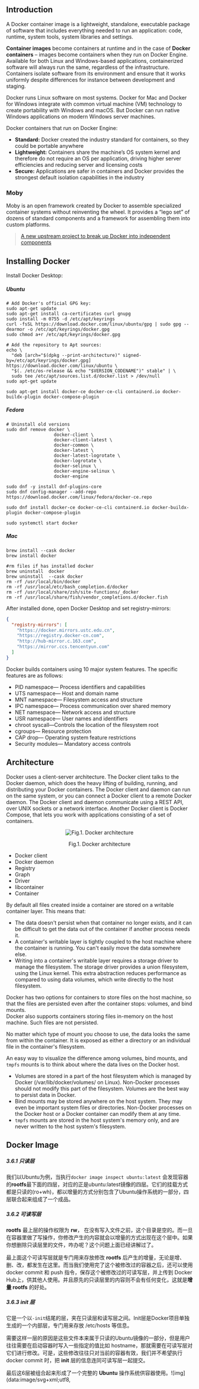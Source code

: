 ## Introduction

A Docker container image is a lightweight, standalone, executable package of software that includes everything needed to run an application: code, runtime, system tools, system libraries and settings.

**Container images** become containers at runtime and in the case of **Docker containers** – images become containers when they run on Docker Engine.<br/> 
Available for both Linux and Windows-based applications, containerized software will always run the same, regardless of the infrastructure.
Containers isolate software from its environment and ensure that it works uniformly despite differences for instance between development and staging.

Docker runs Linux software on most systems. 
Docker for Mac and Docker for Windows integrate with common virtual machine (VM) technology to create portability with Windows and macOS. 
But Docker can run native Windows applications on modern Windows server machines.

Docker containers that run on Docker Engine:

* **Standard:** Docker created the industry standard for containers, so they could be portable anywhere
* **Lightweight:** Containers share the machine’s OS system kernel and therefore do not require an OS per application, driving higher server efficiencies and reducing server and licensing costs
* **Secure:** Applications are safer in containers and Docker provides the strongest default isolation capabilities in the industry


### Moby

Moby is an open framework created by Docker to assemble specialized container systems without reinventing the wheel. 
It provides a “lego set” of dozens of standard components and a framework for assembling them into custom platforms.

> [A new upstream project to break up Docker into independent components](https://github.com/moby/moby/pull/32691)

## Installing Docker

Install Docker Desktop:

<!-- tabs:start -->

##### **Ubuntu**

```shell
# Add Docker's official GPG key:
sudo apt-get update
sudo apt-get install ca-certificates curl gnupg
sudo install -m 0755 -d /etc/apt/keyrings
curl -fsSL https://download.docker.com/linux/ubuntu/gpg | sudo gpg --dearmor -o /etc/apt/keyrings/docker.gpg
sudo chmod a+r /etc/apt/keyrings/docker.gpg

# Add the repository to Apt sources:
echo \
  "deb [arch="$(dpkg --print-architecture)" signed-by=/etc/apt/keyrings/docker.gpg] https://download.docker.com/linux/ubuntu \
  "$(. /etc/os-release && echo "$VERSION_CODENAME")" stable" | \
  sudo tee /etc/apt/sources.list.d/docker.list > /dev/null
sudo apt-get update

sudo apt-get install docker-ce docker-ce-cli containerd.io docker-buildx-plugin docker-compose-plugin
```

##### **Fedora**

```shell
# Uninstall old versions
sudo dnf remove docker \
                  docker-client \
                  docker-client-latest \
                  docker-common \
                  docker-latest \
                  docker-latest-logrotate \
                  docker-logrotate \
                  docker-selinux \
                  docker-engine-selinux \
                  docker-engine

sudo dnf -y install dnf-plugins-core
sudo dnf config-manager --add-repo https://download.docker.com/linux/fedora/docker-ce.repo

sudo dnf install docker-ce docker-ce-cli containerd.io docker-buildx-plugin docker-compose-plugin

sudo systemctl start docker
```

##### **Mac**

```shell
brew install --cask docker
brew install docker

#rm files if has installed docker
brew uninstall  docker
brew uninstall  --cask docker
rm -rf /usr/local/bin/docker
rm -rf /usr/local/etc/bash_completion.d/docker
rm -rf /usr/local/share/zsh/site-functions/_docker
rm -rf /usr/local/share/fish/vendor_completions.d/docker.fish
```

<!-- tabs:end -->

After installed done, open Docker Desktop and set registry-mirrors:

```json
{
  "registry-mirrors": [
    "https://docker.mirrors.ustc.edu.cn",
    "https://registry.docker-cn.com",
    "http://hub-mirror.c.163.com",
    "https://mirror.ccs.tencentyun.com"
  ]
}
```


Docker builds containers using 10 major system features.
The specific features are as follows:
- PID namespace— Process identifiers and capabilities
- UTS namespace— Host and domain name
- MNT namespace— Filesystem access and structure
- IPC namespace— Process communication over shared memory
- NET namespace— Network access and structure
- USR namespace— User names and identifiers
- chroot syscall—Controls the location of the filesystem root
- cgroups— Resource protection
- CAP drop— Operating system feature restrictions
- Security modules— Mandatory access controls
         

## Architecture


Docker uses a client-server architecture.
The Docker client talks to the Docker daemon, which does the heavy lifting of building, running, and distributing your Docker containers.
The Docker client and daemon can run on the same system, or you can connect a Docker client to a remote Docker daemon.
The Docker client and daemon communicate using a REST API, over UNIX sockets or a network interface.
Another Docker client is Docker Compose, that lets you work with applications consisting of a set of containers.


<div style="text-align: center;">

![Fig.1. Docker architecture](img/Docker-Architecture.png)

</div>

<p style="text-align: center;">
Fig.1. Docker architecture
</p>

- Docker client
- Docker daemon
- Registry
- Graph
- Driver
- libcontainer
- Container





By default all files created inside a container are stored on a writable container layer. 
This means that:

- The data doesn't persist when that container no longer exists, and it can be difficult to get the data out of the container if another process needs it.
- A container's writable layer is tightly coupled to the host machine where the container is running. You can't easily move the data somewhere else.
- Writing into a container's writable layer requires a storage driver to manage the filesystem. The storage driver provides a union filesystem, using the Linux kernel.
  This extra abstraction reduces performance as compared to using data volumes, which write directly to the host filesystem.

Docker has two options for containers to store files on the host machine, so that the files are persisted even after the container stops: volumes, and bind mounts.<br/>
Docker also supports containers storing files in-memory on the host machine. Such files are not persisted.


No matter which type of mount you choose to use, the data looks the same from within the container. 
It is exposed as either a directory or an individual file in the container's filesystem.

An easy way to visualize the difference among volumes, bind mounts, and `tmpfs` mounts is to think about where the data lives on the Docker host.

- Volumes are stored in a part of the host filesystem which is managed by Docker (/var/lib/docker/volumes/ on Linux).
  Non-Docker processes should not modify this part of the filesystem. Volumes are the best way to persist data in Docker.
- Bind mounts may be stored anywhere on the host system. They may even be important system files or directories. 
  Non-Docker processes on the Docker host or a Docker container can modify them at any time.
- `tmpfs` mounts are stored in the host system's memory only, and are never written to the host system's filesystem.


## Docker Image

##### 3.6.1 只读层

我们以Ubuntu为例，当执行`docker image inspect ubuntu:latest` 会发现容器的**rootfs**最下面的四层，对应的正是ubuntu:latest镜像的四层。它们的挂载方式都是只读的(ro+wh)，都以增量的方式分别包含了Ubuntu操作系统的一部分，四层联合起来组成了一个成品。

##### 3.6.2 可读写层

**rootfs** 最上层的操作权限为 **rw**， 在没有写入文件之前，这个目录是空的。而一旦在容器里做了写操作，你修改产生的内容就会以增量的方式出现在这个层中。如果你想删除只读层里的文件，咋办呢？这个问题上面已经讲解过了。

最上面这个可读写层就是专门用来存放修改 **rootfs** 后产生的增量，无论是增、删、改，都发生在这里。而当我们使用完了这个被修改过的容器之后，还可以使用 docker commit 和 push 指令，保存这个被修改过的可读写层，并上传到 Docker Hub上，供其他人使用。并且原先的只读层里的内容则不会有任何变化，这就是**增量 rootfs** 的好处。

##### 3.6.3 init 层

它是一个以`-init`结尾的层，夹在只读层和读写层之间。Init层是Docker项目单独生成的一个内部层，专门用来存放 /etc/hosts 等信息。

需要这样一层的原因是这些文件本来属于只读的Ubuntu镜像的一部分，但是用户往往需要在启动容器时写入一些指定的值比如 hostname，那就需要在可读写层对它们进行修改。可是，这些修改往往只对当前的容器有效，我们并不希望执行 docker commit 时，把 **init** 层的信息连同可读写层一起提交。

最后这6层被组合起来形成了一个完整的 **Ubuntu** 操作系统供容器使用。![img](data:image/svg+xml;utf8,<?xml version="1.0"?><svg xmlns="http://www.w3.org/2000/svg" version="1.1" width="800" height="600"></svg>)

## Docker Network

Libnetwork

drivers:
- bridge
- host
- null
- remote
- overlay




## Docker Volume



Issues

low Buffered IO isolation level

Sometimes Docker daemon accident

container killed because of OOM

Disable OOM_kill cause Host server down

## Links
- [Container](/docs/CS/Container/Container.md)

## References

1. [Moby](https://github.com/moby/moby)
